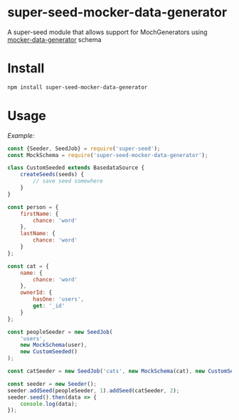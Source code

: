 # super-seed-mocker-data-generator

A super-seed module that allows support for MochGenerators using [mocker-data-generator](https://www.npmjs.com/package/mocker-data-generator) schema

# Install

```bash
npm install super-seed-mocker-data-generator
```

# Usage

_Example:_

```js
const {Seeder, SeedJob} = require('super-seed');
const MockSchema = require('super-seed-mocker-data-generator');

class CustomSeeded extends BasedataSource {
    createSeeds(seeds) {
        // save seed somewhere
    }
}

const person = {
    firstName: {
        chance: 'word'
    },
    lastName: {
        chance: 'word'
    }
};

const cat = {
    name: {
        chance: 'word'
    },
    ownerId: {
        hasOne: 'users',
        get: '_id'
    }
};

const peopleSeeder = new SeedJob(
    'users',
    new MockSchema(user),
    new CustomSeeded()
);

const catSeeder = new SeedJob('cats', new MockSchema(cat), new CustomSeeded());

const seeder = new Seeder();
seeder.addSeed(peopleSeeder, 1).addSeed(catSeeder, 2);
seeder.seed().then(data => {
    console.log(data);
});
```
